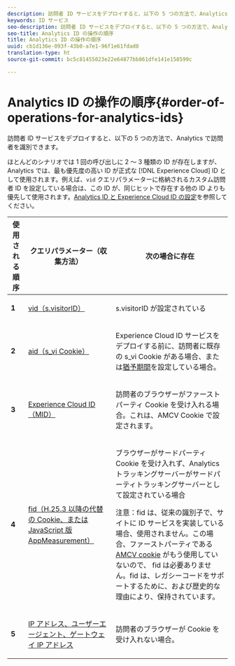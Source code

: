 ```yaml
---
description: 訪問者 ID サービスをデプロイすると、以下の 5 つの方法で、Analytics で訪問者を識別できます。
keywords: ID サービス
seo-description: 訪問者 ID サービスをデプロイすると、以下の 5 つの方法で、Analytics で訪問者を識別できます。
seo-title: Analytics ID の操作の順序
title: Analytics ID の操作の順序
uuid: cb1d136e-093f-43b0-a7e1-96f1e61fdad0
translation-type: ht
source-git-commit: bc5c81455023e22e64877bb861dfe141e158599c

---
```



# Analytics ID の操作の順序{#order-of-operations-for-analytics-ids}

訪問者 ID サービスをデプロイすると、以下の 5 つの方法で、Analytics で訪問者を識別できます。

ほとんどのシナリオでは 1 回の呼び出しに 2 ～ 3 種類の ID が存在しますが、Analytics では、最も優先度の高い ID が正式な [!DNL Experience Cloud] ID として使用されます。例えば、`vid` クエリパラメーターに格納されるカスタム訪問者 ID を設定している場合は、この ID が、同じヒットで存在する他の ID よりも優先して使用されます。[Analytics ID と Experience Cloud ID の設定](../../reference/analytics-reference/analytics-ids.md#concept-f381dd18ee184c6c8e48286937a161d6)を参照してください。

<table id="table_D267D36451F643D1BB68AF6FEAA6AD1A"> 
 <thead> 
  <tr> 
   <th colname="col1" class="entry"> 使用される順序 </th> 
   <th colname="col2" class="entry"> クエリパラメーター（収集方法） </th> 
   <th colname="col3" class="entry"> 次の場合に存在 </th> 
  </tr> 
 </thead>
 <tbody> 
  <tr> 
   <td colname="col1"> <p> <b>1<sup></sup></b> </p> </td> 
   <td colname="col2"> <p> <a href="https://marketing.adobe.com/resources/help/ja_JP/sc/implement/?f=visid_custom" format="http" scope="external">vid（s.visitorID）</a> </p> </td> 
   <td colname="col3"> <p><span class="codeph">s.visitorID</span> が設定されている </p> </td> 
  </tr> 
  <tr> 
   <td colname="col1"> <p> <b>2<sup></sup></b> </p> </td> 
   <td colname="col2"> <p> <a href="https://marketing.adobe.com/resources/help/ja_JP/sc/implement/?f=visid_analytics" format="http" scope="external">aid（s_vi Cookie）</a> </p> </td> 
   <td colname="col3"> <p><span class="keyword">Experience Cloud</span> ID サービスをデプロイする前に、訪問者に既存の s_vi Cookie がある場合、または<a href="../../reference/analytics-reference/grace-period.md" format="dita" scope="local">猶予期間</a>を設定している場合。 </p> </td> 
  </tr> 
  <tr> 
   <td colname="col1"> <p> <b>3<sup></sup></b> </p> </td> 
   <td colname="col2"> <p> <a href="../../introduction/cookies.md#section-7ff7d96d6e4141b08a84a75a63d7814c" format="dita" scope="local">Experience Cloud ID（MID）</a> </p> </td> 
   <td colname="col3"> <p>訪問者のブラウザーがファーストパーティ Cookie を受け入れる場合。これは、AMCV Cookie で設定されます。 </p> </td> 
  </tr> 
  <tr> 
   <td colname="col1"> <p> <b>4<sup></sup></b> </p> </td> 
   <td colname="col2"> <p> <a href="https://marketing.adobe.com/resources/help/ja_JP/sc/implement/?f=visid_fallback" format="http" scope="external">fid（H.25.3 以降の代替の Cookie、または JavaScript 版 AppMeasurement）</a> </p> </td> 
   <td colname="col3"> <p>ブラウザーがサードパーティ Cookie を受け入れず、Analytics トラッキングサーバーがサードパーティトラッキングサーバーとして設定されている場合 </p> <p> <p>注意：<span class="codeph">fid</span> は、従来の識別子で、サイトに ID サービスを実装している場合、使用されません。この場合、ファーストパーティである<a href="../../introduction/cookies.md" format="dita" scope="local"> AMCV cookie</a> がもう使用していないので、<span class="codeph"> fid</span> は必要ありません。fid は、レガシーコードをサポートするために、および歴史的な理由により、保持されています。 </p> </p> </td> 
  </tr> 
  <tr> 
   <td colname="col1"> <p> <b>5<sup></sup></b> </p> </td> 
   <td colname="col2"> <p> <a href="https://marketing.adobe.com/resources/help/ja_JP/sc/implement/?f=visid_fallback" format="http" scope="external"> IP アドレス、ユーザーエージェント、ゲートウェイ IP アドレス</a> </p> </td> 
   <td colname="col3"> <p>訪問者のブラウザーが Cookie を受け入れない場合。 </p> </td> 
  </tr> 
 </tbody> 
</table>

